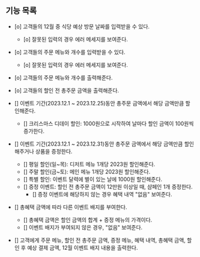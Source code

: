 ## 기능 목록

- [o] 고객들의 12월 중 식당 예상 방문 날짜를 입력받을 수 있다.
    - [o] 잘못된 입력의 경우 에러 메세지를 보여준다.

- [o] 고객들의 주문 메뉴와 개수를 입력받을 수 있다.
    - [o] 잘못된 입력의 경우 에러 메세지를 보여준다.

- [o] 고객들의 주문 메뉴와 개수를 출력해준다.

- [o] 고객들의 할인 전 총주문 금액을 출력해준다.

- [] 이벤트 기간(2023.12.1 ~ 2023.12.25)동안 총주문 금액에서 해당 금액만큼 할인해준다.
    - [] 크리스마스 디데이 할인: 1000원으로 시작하여 날마다 할인 금액이 100원씩 증가한다.

- [] 이벤트 기간(2023.12.1 ~ 2023.12.31)동안 총주문 금액에서 해당 금액만큼 할인해주거나 상품을 증정한다.
    - [] 평일 할인(일~목): 디저트 메뉴 1개당 2023원 할인해준다.
    - [] 주말 할인(금~토): 메인 메뉴 1개당 2023원 할인해준다.
    - [] 특별 할인: 이벤트 달력에 별이 있는 날에 1000원 할인해준다.
    - [] 증정 이벤트: 할인 전 총주문 금액이 12만원 이상일 때, 샴페인 1개 증정한다.
        - [] 증정 이벤트에 해당하지 않는 경우 혜택 내역 "없음" 보여준다.

- [] 총혜택 금액에 따라 다른 이벤트 배지를 부여한다.
    - [] 총혜택 금액은 할인 금액의 합계 + 증정 메뉴의 가격이다.
    - [] 이벤트 배지가 부여되지 않은 경우, "없음" 보여준다.

- [] 고객에게 주문 메뉴, 할인 전 총주문 금액, 증정 메뉴, 혜택 내역, 총혜택 금액, 할인 후 예상 결제 금액, 12월 이벤트 배지 내용을 출력한다.

